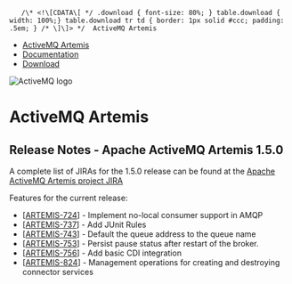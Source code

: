        /\* <!\[CDATA\[ */ .download { font-size: 80%; } table.download { width: 100%;} table.download tr td { border: 1px solid #ccc; padding: .5em; } /* \]\]> */  ActiveMQ Artemis

*   [ActiveMQ Artemis](index.html)
*   [Documentation](docs.html)
*   [Download](download.html)

![ActiveMQ logo](images/activemq-logo.png)

ActiveMQ Artemis
================

Release Notes - Apache ActiveMQ Artemis 1.5.0
---------------------------------------------

A complete list of JIRAs for the 1.5.0 release can be found at the [Apache ActiveMQ Artemis project JIRA](https://issues.apache.org/jira/secure/ReleaseNote.jspa?projectId=12315920&version=12338118")

Features for the current release:

*   \[[ARTEMIS-724](https://issues.apache.org/jira/browse/ARTEMIS-724)\] \- Implement no-local consumer support in AMQP
*   \[[ARTEMIS-737](https://issues.apache.org/jira/browse/ARTEMIS-737)\] \- Add JUnit Rules
*   \[[ARTEMIS-743](https://issues.apache.org/jira/browse/ARTEMIS-743)\] \- Default the queue address to the queue name
*   \[[ARTEMIS-753](https://issues.apache.org/jira/browse/ARTEMIS-753)\] \- Persist pause status after restart of the broker.
*   \[[ARTEMIS-756](https://issues.apache.org/jira/browse/ARTEMIS-756)\] \- Add basic CDI integration
*   \[[ARTEMIS-824](https://issues.apache.org/jira/browse/ARTEMIS-824)\] \- Management operations for creating and destroying connector services
